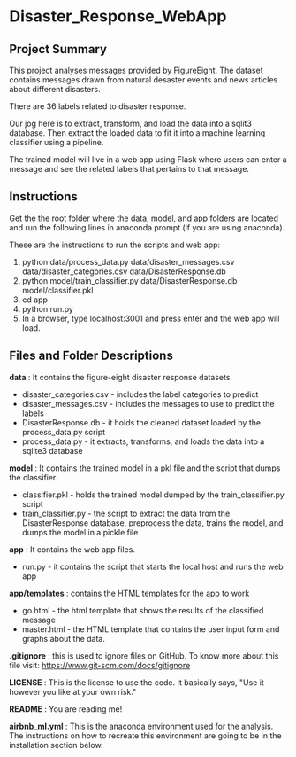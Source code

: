 # Disaster_Response_WebApp

## Project Summary
This project analyses messages provided by [FigureEight](https://www.figure-eight.com/). The dataset contains messages drawn from natural desaster events and news articles about different disasters.

There are 36 labels related to disaster response.

Our jog here is to extract, transform, and load the data into a sqlit3 database. Then extract the loaded data to fit it into a machine learning classifier using a pipeline.

The trained model will live in a web app using Flask where users can enter a message and see the related labels that pertains to that message.

## Instructions
Get the the root folder where the data, model, and app folders are located and run the following lines in anaconda prompt (if you are using anaconda).

These are the instructions to run the scripts and web app:
1. python data/process_data.py data/disaster_messages.csv data/disaster_categories.csv data/DisasterResponse.db
1. python model/train_classifier.py data/DisasterResponse.db model/classifier.pkl
1. cd app 
1. python run.py
1. In a browser, type localhost:3001 and press enter and the web app will load.


## Files and Folder Descriptions

**data** : It contains the figure-eight disaster response datasets.
* disaster_categories.csv - includes the label categories to predict 
* disaster_messages.csv - includes the messages to use to predict the labels
* DisasterResponse.db - it holds the cleaned dataset loaded by the process_data.py script
* process_data.py - it extracts, transforms, and loads the data into a sqlite3 database

**model** : It contains the trained model in a pkl file and the script that dumps the classifier.
* classifier.pkl - holds the trained model dumped by the train_classifier.py script
* train_classifier.py - the script to extract the data from the DisasterResponse database, preprocess the data, trains the model, and dumps the model in a pickle file

**app** : It contains the web app files.
* run.py - it contains the script that starts the local host and runs the web app

**app/templates** : contains the HTML templates for the app to work
* go.html - the html template that shows the results of the classified message
* master.html - the HTML template that contains the user input form and graphs about the data.

**.gitignore** : this is used to ignore files on GitHub. To know more about this file visit: https://www.git-scm.com/docs/gitignore

**LICENSE** : This is the license to use the code. It basically says, "Use it however you like at your own risk."

**README** : You are reading me!

**airbnb_ml.yml** : This is the anaconda environment used for the analysis. The instructions on how to recreate this environment are going to be in the installation section below.